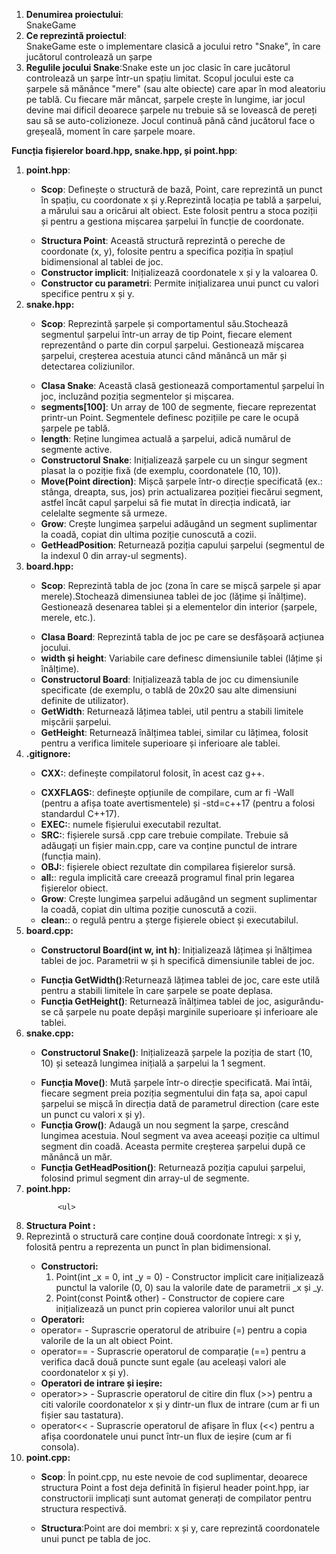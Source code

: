 <body >
<ol>
       
 <li><b> Denumirea proiectului</b>: </li>
SnakeGame

 <li><b>Ce reprezintă proiectul</b>: </li>
SnakeGame este o implementare clasică a jocului retro "Snake", în care jucătorul controlează un șarpe 

 <li><b>Regulile jocului Snake</b>:Snake este un joc clasic în care jucătorul controlează un șarpe într-un spațiu limitat. Scopul jocului este ca șarpele să mănânce "mere" (sau alte obiecte) care apar în mod aleatoriu pe tablă. Cu fiecare măr mâncat, șarpele crește în lungime, iar jocul devine mai dificil deoarece șarpele nu trebuie să se lovească de pereți sau să se auto-colizioneze. Jocul continuă până când jucătorul face o greșeală, moment în care șarpele moare. </li>

 </ol>
<b>Funcția fișierelor board.hpp, snake.hpp, și point.hpp</b>:
<body >
    <ol>
 <li><b>point.hpp</b>: </li>
           <ul>
<li><b> Scop</b>: Definește o structură de bază, Point, care reprezintă un punct în spațiu, cu coordonate x și y.Reprezintă locația pe tablă a șarpelui, a mărului sau a oricărui alt obiect.
Este folosit pentru a stoca poziții și pentru a gestiona mișcarea șarpelui în funcție de coordonate.</il>
           </ul>
            <ul>
<li> <b>Structura Point</b>: Această structură reprezintă o pereche de coordonate (x, y), folosite pentru a specifica poziția în spațiul bidimensional al tablei de joc.</il>
<li><b>Constructor implicit</b>: Inițializează coordonatele x și y la valoarea 0.</il>
<li><b>Constructor cu parametri</b>: Permite inițializarea unui punct cu valori specifice pentru x și y.</il>
</ul>

           

          
<li><b>snake.hpp:</b> </li>
           <ul>
<li><b>Scop</b>: Reprezintă șarpele și comportamentul său.Stochează segmentul șarpelui într-un array de tip Point, fiecare element reprezentând o parte din corpul șarpelui.
Gestionează mișcarea șarpelui, creșterea acestuia atunci când mănâncă un măr și detectarea coliziunilor.
</ul>
<ul>
<li><b>Clasa Snake</b>: Această clasă gestionează comportamentul șarpelui în joc, incluzând poziția segmentelor și mișcarea.</il>
<li><b>segments[100]</b>: Un array de 100 de segmente, fiecare reprezentat printr-un Point. Segmentele definesc pozițiile pe care le ocupă șarpele pe tablă.</il>
<li><b>length</b>: Reține lungimea actuală a șarpelui, adică numărul de segmente active.</il>
<li><b>Constructorul Snake</b>: Inițializează șarpele cu un singur segment plasat la o poziție fixă (de exemplu, coordonatele (10, 10)).</il>
<li><b>Move(Point direction)</b>: Mișcă șarpele într-o direcție specificată (ex.: stânga, dreapta, sus, jos) prin actualizarea poziției fiecărui segment, astfel încât capul șarpelui să fie mutat în direcția indicată, iar celelalte segmente să urmeze.</il>
<li><b>Grow</b>: Crește lungimea șarpelui adăugând un segment suplimentar la coadă, copiat din ultima poziție cunoscută a cozii.</il>
<li><b>GetHeadPosition</b>: Returnează poziția capului șarpelui (segmentul de la indexul 0 din array-ul segments).</il>
</ul>





 <li><b>board.hpp:</b> </li>
 <ul>
<li><b>Scop</b>: Reprezintă tabla de joc (zona în care se mișcă șarpele și apar merele).Stochează dimensiunea tablei de joc (lățime și înălțime).
Gestionează desenarea tablei și a elementelor din interior (șarpele, merele, etc.).</li>
 </ul>
 <ul>
<li> <b>Clasa Board</b>: Reprezintă tabla de joc pe care se desfășoară acțiunea jocului.</li>
<li><b>width și height</b>: Variabile care definesc dimensiunile tablei (lățime și înălțime).</li>
<li><b>Constructorul Board</b>: Inițializează tabla de joc cu dimensiunile specificate (de exemplu, o tablă de 20x20 sau alte dimensiuni definite de utilizator).</li>
<li><b>GetWidth</b>: Returnează lățimea tablei, util pentru a stabili limitele mișcării șarpelui.</li>
<li><b>GetHeight</b>: Returnează înălțimea tablei, similar cu lățimea, folosit pentru a verifica limitele superioare și inferioare ale tablei.</li>
</ul>




<li><b>.gitignore:</b> </li>
           <ul>
<li><b>CXX:</b>: definește compilatorul folosit, în acest caz g++.</li>
</ul>
<ul>
<li><b>CXXFLAGS:</b>: definește opțiunile de compilare, cum ar fi -Wall (pentru a afișa toate avertismentele) și -std=c++17 (pentru a folosi standardul C++17).</il>
<li><b>EXEC:</b>: numele fișierului executabil rezultat.</il>
<li><b>SRC:</b>: fișierele sursă .cpp care trebuie compilate. Trebuie să adăugați un fișier main.cpp, care va conține punctul de intrare (funcția main).</il>
<li><b>OBJ:</b>: fișierele obiect rezultate din compilarea fișierelor sursă.</il>
<li><b>all:</b>: regula implicită care creează programul final prin legarea fișierelor obiect.</il>
<li><b>Grow</b>: Crește lungimea șarpelui adăugând un segment suplimentar la coadă, copiat din ultima poziție cunoscută a cozii.</il>
<li><b>clean:</b>: o regulă pentru a șterge fișierele obiect și executabilul.</il>
</ul>




<li><b>board.cpp:</b> </li>
           <ul>
<li><b>Constructorul Board(int w, int h)</b>:  Inițializează lățimea și înălțimea tablei de joc. Parametrii w și h specifică dimensiunile tablei de joc.</li>
</ul>
<ul>
<li><b>Funcția GetWidth()</b>:Returnează lățimea tablei de joc, care este utilă pentru a stabili limitele în care șarpele se poate deplasa.</il>
<li><b>Funcția GetHeight()</b>: Returnează înălțimea tablei de joc, asigurându-se că șarpele nu poate depăși marginile superioare și inferioare ale tablei.</il>
</ul>




<li><b>snake.cpp:</b> </li>
           <ul>
<li><b>Constructorul Snake()</b>: Inițializează șarpele la poziția de start (10, 10) și setează lungimea inițială a șarpelui la 1 segment.</li>
</ul>
<ul>
<li><b>Funcția Move()</b>: Mută șarpele într-o direcție specificată. Mai întâi, fiecare segment preia poziția segmentului din fața sa, apoi capul șarpelui se mișcă în direcția dată de parametrul direction (care este un punct cu valori x și y).</il>
<li><b>Funcția Grow()</b>: Adaugă un nou segment la șarpe, crescând lungimea acestuia. Noul segment va avea aceeași poziție ca ultimul segment din coadă. Aceasta permite creșterea șarpelui după ce mănâncă un măr.</il>
<li><b>Funcția GetHeadPosition()</b>: Returnează poziția capului șarpelui, folosind primul segment din array-ul de segmente.</il>
</ul>



<li><b>point.hpp:</b> </li>

           <ul>
                  
<li><b>Structura Point :</b> 
     <li>  Reprezintă o structură care conține două coordonate întregi: x și y, folosită pentru a reprezenta un punct în plan bidimensional.</li>
</ul>
<ul>
     
<li><b>Constructori:</b>
       <ol>
       <li>Point(int _x = 0, int _y = 0) - Constructor implicit care inițializează punctul la valorile (0, 0) sau la valorile date de parametrii _x și _y.</il>
     <li>  Point(const Point& other) - Constructor de copiere care inițializează un punct prin copierea valorilor unui alt punct</il>
</ol>
<li><b>Operatori:</b> 
       <li>operator= - Suprascrie operatorul de atribuire (=) pentru a copia valorile de la un alt obiect Point.</il>
       <li>  operator== - Suprascrie operatorul de comparație (==) pentru a verifica dacă două puncte sunt egale (au aceleași valori ale coordonatelor x și y).</il>
          
<li><b>Operatori de intrare și ieșire:</b>
       <li>operator>> - Suprascrie operatorul de citire din flux (>>) pentru a citi valorile coordonatelor x și y dintr-un flux de intrare (cum ar fi un fișier sau tastatura).</il>
       <li> operator<< - Suprascrie operatorul de afișare în flux (<<) pentru a afișa coordonatele unui punct într-un flux de ieșire (cum ar fi consola).</il>
           
</ul>




<li><b>point.cpp:</b> </li>
 <ul>
<li><b>Scop</b>: În point.cpp, nu este nevoie de cod suplimentar, deoarece structura Point a fost deja definită în fișierul header point.hpp, iar constructorii implicați sunt automat generați de compilator pentru structura respectivă.</li>
 </ul>
 <ul>
<li> <b>Structura</b>:Point are doi membri: x și y, care reprezintă coordonatele unui punct pe tabla de joc.</li>
</ul>
</ol>
</body>
